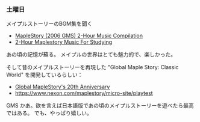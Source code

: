 ### 土曜日

メイプルストーリーのBGM集を聞く

- [MapleStory (2006 GMS) 2-Hour Music Compilation](https://www.youtube.com/watch?v=3DEkF2uvPoc)
- [2-Hour Maplestory Music For Studying](https://www.youtube.com/watch?v=y2M18LXBXPs)

あの頃の記憶が蘇る。
メイプルの世界はとても魅力的で、楽しかった。

そして昔のメイプルストーリーを再現した "Global Maple Story: Classic World" を開発しているらしい：

- [Global MapleStory's 20th Anniversary](https://youtu.be/DhK1b17ApgE?si=E1-eB3sLqt_GVL1k&t=270)
- https://www.nexon.com/maplestory/micro-site/playtest

GMS かあ。欲を言えば日本語版であの頃のメイプルストーリーを遊べたら最高ではある。
でも、やっぱり嬉しい。